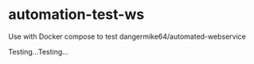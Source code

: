 # automation-test-ws

Use with Docker compose to test dangermike64/automated-webservice

Testing...Testing...
